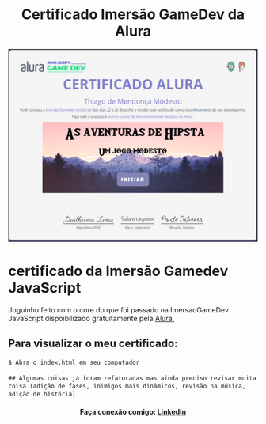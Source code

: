 <h1 align="center">
    <h1 align="center">Certificado Imersão GameDev da Alura</h1>
    <img alt="Logo" src="https://github.com/thmod-on/Alura_imersao_GmeDev_Certificado/blob/master/certificado.PNG"/>				 
    <br>
</h1>

# certificado da Imersão Gamedev JavaScript

<p>
	Joguinho feito com o core do que foi passado na ImersaoGameDev JavaScript dispoibilizado gratuitamente pela <a href="https://www.linkedin.com/school/aluracursos/?originalSubdomain=br" target="_blank"> Alura.</a>
</p>

## Para visualizar o meu certificado:

```
$ Abra o index.html em seu computador

## Algumas coisas já foram refatoradas mas ainda preciso revisar muita coisa (adição de fases, inimigos mais dinâmicos, revisão na música, adição de história)
```

<h4 align="center">
    Faça conexão comigo: <a href="https://www.linkedin.com/in/thiago-de-mendon%C3%A7a-modesto-42bb23166/" target="_blank">LinkedIn</a>
</h4>